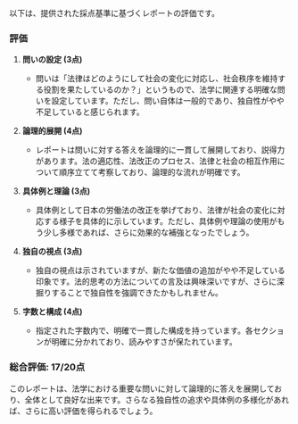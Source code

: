 以下は、提供された採点基準に基づくレポートの評価です。

### 評価

1. **問いの設定 (3点)**
   - 問いは「法律はどのようにして社会の変化に対応し、社会秩序を維持する役割を果たしているのか？」というもので、法学に関連する明確な問いを設定しています。ただし、問い自体は一般的であり、独自性がやや不足していると感じられます。

2. **論理的展開 (4点)**
   - レポートは問いに対する答えを論理的に一貫して展開しており、説得力があります。法の適応性、法改正のプロセス、法律と社会の相互作用について順序立てて考察しており、論理的な流れが明確です。

3. **具体例と理論 (3点)**
   - 具体例として日本の労働法の改正を挙げており、法律が社会の変化に対応する様子を具体的に示しています。ただし、具体例や理論の使用がもう少し多様であれば、さらに効果的な補強となったでしょう。

4. **独自の視点 (3点)**
   - 独自の視点は示されていますが、新たな価値の追加がやや不足している印象です。法的思考の方法についての言及は興味深いですが、さらに深掘りすることで独自性を強調できたかもしれません。

5. **字数と構成 (4点)**
   - 指定された字数内で、明確で一貫した構成を持っています。各セクションが明確に分かれており、読みやすさが保たれています。

### 総合評価: 17/20点

このレポートは、法学における重要な問いに対して論理的に答えを展開しており、全体として良好な出来です。さらなる独自性の追求や具体例の多様化があれば、さらに高い評価を得られるでしょう。